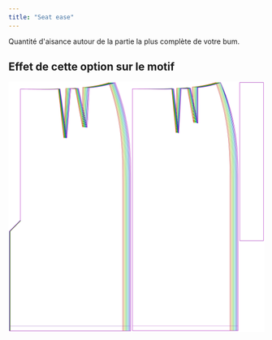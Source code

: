 ```yaml
---
title: "Seat ease"
---
```


Quantité d'aisance autour de la partie la plus complète de votre bum.

## Effet de cette option sur le motif

![Cette image montre l'effet de cette option en superposant plusieurs variantes qui ont une valeur différente pour cette option](penelope_seatease_sample.svg "Effect of this option on the pattern")
